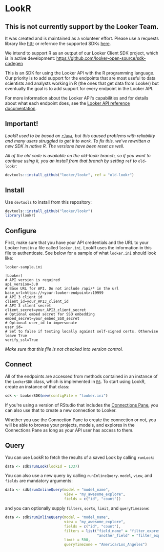 <!-- README.md is generated from README.Rmd. Please edit that file -->
LookR
=====

This is not currently support by the Looker Team.
-------------------------------------------------

It was created and is maintained as a volunteer effort. Please use a requests library like [httr](https://cran.r-project.org/web/packages/httr/vignettes/quickstart.html) or refernce the supported SDKs [here](https://github.com/looker-open-source/sdk-codegen). 

We intend to support R as an output of our Looker Client SDK project, which is in active development: https://github.com/looker-open-source/sdk-codegen

This is an SDK for using the Looker API with the R programming language. Our priority is to add support for the endpoints that are most useful to data scientists and analysts working in R (the ones that get data from Looker) but eventually the goal is to add support for every endpoint in the Looker API.

For more information about the Looker API's capabilities and for details about what each endpoint does, see the [Looker API reference documentation](https://docs.looker.com/reference/api-and-integration/api-reference).

Important!
----------

*LookR used to be based on [`rJava`](https://cran.r-project.org/package=rJava), but this caused problems with reliability and many users struggled to get it to work. To fix this, we've rewritten a new SDK in native R. The versions have been reset as well.*

*All of the old code is available on the old-lookr branch, so if you want to continue using it, you an install from that branch by setting* `ref` *to* `old-lookr`:

``` r
devtools::install_github("looker/lookr", ref = "old-lookr")
```

Install
-------

Use `devtools` to install from this repository:

``` r
devtools::install_github("looker/lookr")
library(lookr)
```

Configure
---------

First, make sure that you have your API credentials and the URL to your Looker host in a file called `looker.ini`. LookR uses the information in this file to authenticate. See below for a sample of what `looker.ini` should look like:

`looker-sample.ini`

    [Looker]
    # API version is required
    api_version=3.0
    # Base URL for API. Do not include /api/* in the url
    base_url=https://<your-looker-endpoint>:19999
    # API 3 client id
    client_id=your_API3_client_id
    # API 3 client secret
    client_secret=your_API3_client_secret
    # Optional embed secret for SSO embedding
    embed_secret=your_embed_SSO_secret
    # Optional user_id to impersonate
    user_id=
    # Set to false if testing locally against self-signed certs. Otherwise leave True
    verify_ssl=True

*Make sure that this file is not checked into version control.*

Connect
-------

All of the endpoints are accessed from methods contained in an instance of the `LookerSDK` class, which is implemented in [`R6`](https://cran.r-project.org/web/packages/R6/index.html). To start using LookR, create an instance of that class:

``` r
sdk <- LookerSDK$new(configFile = "looker.ini")
```

If you're using a version of RStudio that includes the [Connections Pane](https://support.rstudio.com/hc/en-us/articles/115010915687-Using-RStudio-Connections), you can also use that to create a new connection to Looker.

Whether you use the Connection Pane to create the connection or not, you will be able to browse your projects, models, and explores in the Connections Pane as long as your API user has access to them.

Query
-----

You can use LookR to fetch the results of a saved Look by calling `runLook`:

``` r
data <- sdk$runLook(lookId = 1337)
```

You can also use a new query by calling `runInlineQuery`. `model`, `view`, and `fields` are mandatory arguments:

``` r
data <- sdk$runInlineQuery(model = "model_name",
                           view = "my_awesome_explore",
                           fields = c("id", "count"))
```

and you can optionally supply `filters`, `sorts`, `limit`, and `queryTimezone`:

``` r
data <- sdk$runInlineQuery(model = "model_name",
                           view = "my_awesome_explore",
                           fields = c("id", "count"),
                           filters = list("field_name" = "filter_expression",
                                          "another_field" = "filter_expression"),
                           limit = 500,
                           queryTimezone = "America/Los_Angeles")
```
